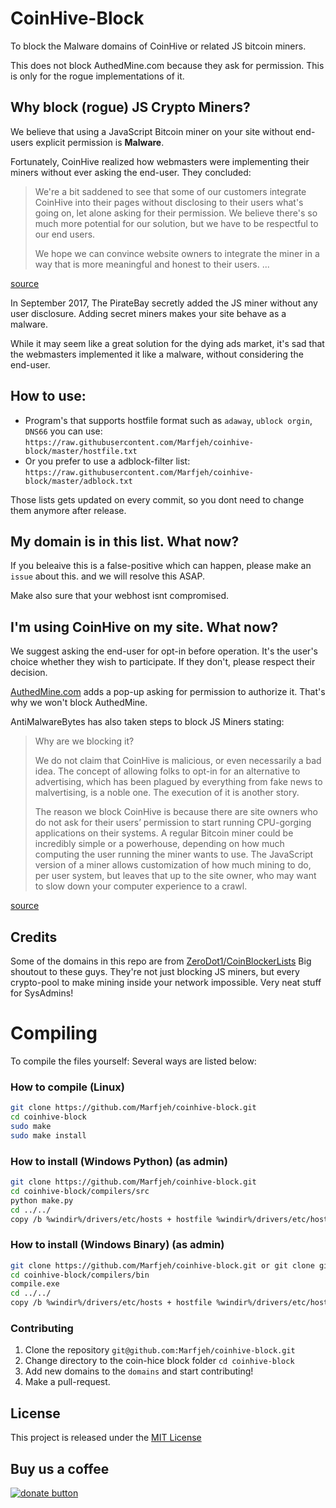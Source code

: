 # CoinHive-Block

To block the Malware domains of CoinHive or related JS bitcoin miners.

This does not block AuthedMine.com because they ask for permission. This is only for the rogue implementations of it.

## Why block (rogue) JS Crypto Miners?
We believe that using a JavaScript Bitcoin miner on your site without end-users explicit permission is **Malware**.

Fortunately, CoinHive realized how webmasters were implementing their miners without ever asking the end-user. They concluded:

>We're a bit saddened to see that some of our customers integrate CoinHive into their pages without disclosing to their users what's going on, let alone asking for their permission. We believe there's so much more potential for our solution, but we have to be respectful to our end users.
>
>We hope we can convince website owners to integrate the miner in a way that is more meaningful and honest to their users. ...

[source][4]

In September 2017, The PirateBay secretly added the JS miner without any user disclosure. Adding secret miners makes your site behave as a malware. 

While it may seem like a great solution for the dying ads market, it's sad that the webmasters implemented it like a malware, without considering the end-user.

## How to use:

* Program's that supports hostfile format such as `adaway`, `ublock orgin`, `DNS66` you can use: `https://raw.githubusercontent.com/Marfjeh/coinhive-block/master/hostfile.txt`
* Or you prefer to use a adblock-filter list: `https://raw.githubusercontent.com/Marfjeh/coinhive-block/master/adblock.txt`

Those lists gets updated on every commit, so you dont need to change them anymore after release.

## My domain is in this list. What now?
If you beleaive this is a false-positive which can happen, please make an `issue` about this.
and we will resolve this ASAP.

Make also sure that your webhost isnt compromised.


## I'm using CoinHive on my site. What now?
We suggest asking the end-user for opt-in before operation. It's the user's choice whether they wish to participate. 
If they don't, please respect their decision.

[AuthedMine.com][3] adds a pop-up asking for permission to authorize it. That's why we won't block AuthedMine.

AntiMalwareBytes has also taken steps to block JS Miners stating:
>Why are we blocking it?
>
>We do not claim that CoinHive is malicious, or even necessarily a bad idea. The concept of allowing folks to opt-in for an alternative to advertising, which has been plagued by everything from fake news to malvertising, is a noble one. The execution of it is another story.
>
>The reason we block CoinHive is because there are site owners who do not ask for their users’ permission to start running CPU-gorging applications on their systems. A regular Bitcoin miner could be incredibly simple or a powerhouse, depending on how much computing the user running the miner wants to use. The JavaScript version of a miner allows customization of how much mining to do, per user system, but leaves that up to the site owner, who may want to slow down your computer experience to a crawl.

[source][1]

## Credits

Some of the domains in this repo are from [ZeroDot1/CoinBlockerLists][8]
Big shoutout to these guys. They're not just blocking JS miners, but every crypto-pool to make mining inside your network impossible. Very neat stuff for SysAdmins!


# Compiling
To compile the files yourself: Several ways are listed below:

### How to compile (Linux)
```BASH
git clone https://github.com/Marfjeh/coinhive-block.git
cd coinhive-block
sudo make
sudo make install
```

### How to install (Windows Python) (as admin)
```BASH
git clone https://github.com/Marfjeh/coinhive-block.git
cd coinhive-block/compilers/src
python make.py
cd ../../
copy /b %windir%/drivers/etc/hosts + hostfile %windir%/drivers/etc/hosts 
```

### How to install (Windows Binary) (as admin)
```BASH
git clone https://github.com/Marfjeh/coinhive-block.git or git clone git@github.com:Marfjeh/coinhive-block.git
cd coinhive-block/compilers/bin
compile.exe
cd ../../
copy /b %windir%/drivers/etc/hosts + hostfile %windir%/drivers/etc/hosts 
```

### Contributing
1. Clone the repository `git@github.com:Marfjeh/coinhive-block.git`
2. Change directory to the coin-hice block folder `cd coinhive-block`
3. Add new domains to the `domains` and start contributing!
4. Make a pull-request.


## License

This project is released under the [MIT License][2]

## Buy us a coffee


[![donate button][6]][5]


[1]: https://blog.malwarebytes.com/security-world/2017/10/why-is-malwarebytes-blocking-coinhive/
[2]: https://github.com/Marfjeh/coinhive-block/blob/master/LICENSE.md
[3]: https://www.authedmine.com
[4]: https://coinhive.com/blog/status-report
[5]: https://www.paypal.com/cgi-bin/webscr?cmd=_s-xclick&hosted_button_id=3HWEZU54NS7GW
[6]: https://www.paypalobjects.com/en_US/NL/i/btn/btn_donateCC_LG.gif
[7]: https://github.com/Marfjeh/coinhive-block/wiki/Installation-on-windows-Linux-Mac-OSX
[8]: https://github.com/ZeroDot1/CoinBlockerLists
